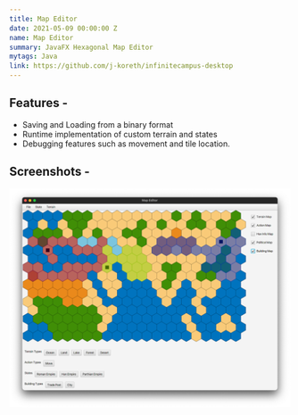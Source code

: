 ```yaml
---
title: Map Editor
date: 2021-05-09 00:00:00 Z
name: Map Editor
summary: JavaFX Hexagonal Map Editor
mytags: Java
link: https://github.com/j-koreth/infinitecampus-desktop
---
```


## Features - 
* Saving and Loading from a binary format
* Runtime implementation of custom terrain and states
* Debugging features such as movement and tile location. 

## Screenshots - 
![Screenshot](https://raw.githubusercontent.com/j-koreth/MapEditor/master/screenshot.png)

